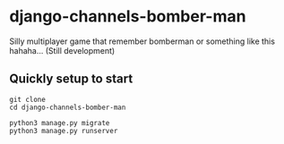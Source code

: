 # django-channels-bomber-man
Silly multiplayer game that remember bomberman or something like this hahaha... (Still development)


## Quickly setup to start

````
git clone 
cd django-channels-bomber-man
````


````
python3 manage.py migrate
python3 manage.py runserver
````

